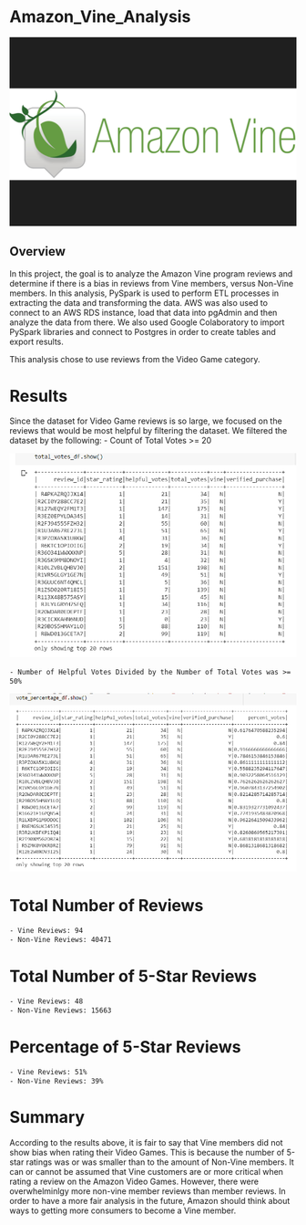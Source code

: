 # Amazon_Vine_Analysis

![Alt text](images/amazon_vine.PNG)

## Overview
In this project, the goal is to analyze the Amazon Vine program reviews and determine if there is a bias in reviews from Vine members, versus Non-Vine members. In this analysis, PySpark is used to perform ETL processes in extracting the data and transforming the data. AWS was also used to connect to an AWS RDS instance, load that data into pgAdmin and then analyze the data from there. We also used Google Colaboratory to import PySpark libraries and connect to Postgres in order to create tables and export results.

This analysis chose to use reviews from the Video Game category.

# Results

Since the dataset for Video Game reviews is so large, we focused on the reviews that would be most helpful by filtering the dataset. We filtered the dataset by the following:
    - Count of Total Votes >= 20

![Alt text](images/count_total_votes.PNG)

    - Number of Helpful Votes Divided by the Number of Total Votes was >= 50%

![Alt text](images/helpful_votes_by_total_votes.PNG)

# Total Number of Reviews
    - Vine Reviews: 94
    - Non-Vine Reviews: 40471
# Total Number of 5-Star Reviews
    - Vine Reviews: 48
    - Non-Vine Reviews: 15663
# Percentage of 5-Star Reviews
    - Vine Reviews: 51%
    - Non-Vine Reviews: 39%
# Summary

According to the results above, it is fair to say that Vine members did not show bias when rating their Video Games. This is because the number of 5-star ratings was or was smaller than to the amount of Non-Vine members. It can or cannot be assumed that Vine customers are or more critical when rating a review on the Amazon Video Games. However, there were overwhelminlgy more non-vine member reviews than member reviews. In order to have a more fair analysis in the future, Amazon should think about ways to getting more consumers to become a Vine member.